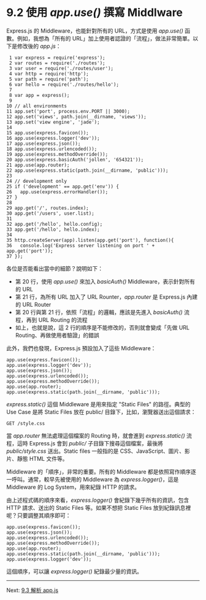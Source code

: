 # 9.2 使用 *app.use()* 撰寫 Middlware

Express.js 的 Middleware，也能針對所有的 URL，方式是使用 *app.use()* 函數。例如，我想為「所有的 URL」加上使用者認證的「流程」，做法非常簡單。以下是修改後的 *app.js*：

~~~~~~~~
 1 var express = require('express');
 2 var routes = require('./routes');
 3 var user = require('./routes/user');
 4 var http = require('http');
 5 var path = require('path');
 6 var hello = require('./routes/hello');
 7 
 8 var app = express();
 9 
10 // all environments
11 app.set('port', process.env.PORT || 3000);
12 app.set('views', path.join(__dirname, 'views'));
13 app.set('view engine', 'jade');
14 
15 app.use(express.favicon());
16 app.use(express.logger('dev'));
17 app.use(express.json());
18 app.use(express.urlencoded());
19 app.use(express.methodOverride());
20 app.use(express.basicAuth('jollen', '654321'));
21 app.use(app.router);
22 app.use(express.static(path.join(__dirname, 'public')));
23 
24 // development only
25 if ('development' == app.get('env')) {
26   app.use(express.errorHandler());
27 }
28 
29 app.get('/', routes.index);
30 app.get('/users', user.list);
31 
32 app.get('/hello', hello.config);
33 app.get('/hello', hello.index);
34 
35 http.createServer(app).listen(app.get('port'), function(){
36   console.log('Express server listening on port ' + app.get('port'));
37 });
~~~~~~~~

各位是否能看出當中的細節？說明如下：

- 第 20 行，使用 *app.use()* 來加入 *basicAuth()* Middleware，表示針對所有的 URL
- 第 21 行，為所有 URL 加入了 URL Rounter，*app.router* 是 Express.js 內建的 URL Router
- 第 20 行與第 21 行，依照「流程」的邏輯，應該是先進入 *basicAuth()* 流程，再到 URL Routing 的流程
- 如上，也就是說，這 2 行的順序是不能修改的，否則就會變成「先做 URL Routing、再做使用者驗證」的錯誤

此外，我們也發現，Express.js 預設加入了這些 Middleware：

~~~~~~~~
app.use(express.favicon());
app.use(express.logger('dev'));
app.use(express.json());
app.use(express.urlencoded());
app.use(express.methodOverride());
app.use(app.router);
app.use(express.static(path.join(__dirname, 'public')));
~~~~~~~~

*express.static()* 這個 Middleware 是用來指定 "Static Files" 的路徑。典型的 Use Case 是將 Static Files 放在 public/ 目錄下，比如，瀏覽器送出這個請求：

~~~~~~~~
GET /style.css
~~~~~~~~

當 *app.router* 無法處理這個檔案的 Routing 時，就會進到 *express.static()* 流程，這時 Express.js 會到 *public/* 子目錄下搜尋這個檔案，最後將 *public/style.css* 送出。Static files 一般指的是 CSS、JavaScript、圖片、影片、靜態 HTML 文件等。

Middleware 的「順序」，非常的重要。所有的 Middleware 都是依照寫作順序逐一呼叫。通常，較早先被使用的 Middleware 為 *express.logger()*，這是 Middleware 的 Log System，用來紀錄 HTTP 的請求。

由上述程式碼的順序來看，*express.logger()* 會紀錄下幾乎所有的資訊，包含 HTTP 請求、送出的 Static Files 等。如果不想把 Static Files 放到紀錄訊息裡呢？只要調整其順序即可：

~~~~~~~~
app.use(express.favicon());
app.use(express.json());
app.use(express.urlencoded());
app.use(express.methodOverride());
app.use(app.router);
app.use(express.static(path.join(__dirname, 'public')));
app.use(express.logger('dev'));
~~~~~~~~

這個順序，可以讓 *express.logger()* 紀錄最少量的資訊。

---

Next: [9.3 解析 app.js](3-use-middleware.md)
